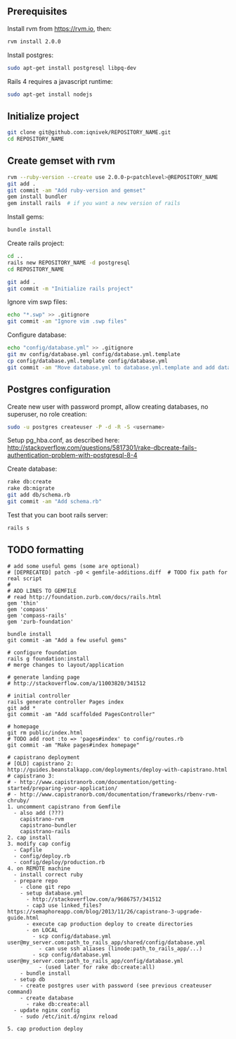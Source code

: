 ## Prerequisites

Install rvm from https://rvm.io, then:

```bash
rvm install 2.0.0
```

Install postgres:

```bash
sudo apt-get install postgresql libpq-dev
```

Rails 4 requires a javascript runtime:

```bash
sudo apt-get install nodejs
```

## Initialize project

```bash
git clone git@github.com:iqnivek/REPOSITORY_NAME.git
cd REPOSITORY_NAME
```

## Create gemset with rvm

```bash
rvm --ruby-version --create use 2.0.0-p<patchlevel>@REPOSITORY_NAME
git add .
git commit -am "Add ruby-version and gemset"
gem install bundler
gem install rails  # if you want a new version of rails
```

Install gems:

```bash
bundle install
```

Create rails project:

```bash
cd ..
rails new REPOSITORY_NAME -d postgresql
cd REPOSITORY_NAME

git add .
git commit -m "Initialize rails project"
```

Ignore vim swp files:

```bash
echo "*.swp" >> .gitignore
git commit -am "Ignore vim .swp files"
```

Configure database:

```bash
echo "config/database.yml" >> .gitignore
git mv config/database.yml config/database.yml.template
cp config/database.yml.template config/database.yml
git commit -am "Move database.yml to database.yml.template and add database.yml to .gitignore" # enter correct username/password in database.yml
```

## Postgres configuration

Create new user with password prompt, allow creating databases, no superuser, no role creation:

```bash
sudo -u postgres createuser -P -d -R -S <username>
```

Setup pg_hba.conf, as described here: http://stackoverflow.com/questions/5817301/rake-dbcreate-fails-authentication-problem-with-postgresql-8-4

Create database:

```bash
rake db:create
rake db:migrate
git add db/schema.rb
git commit -am "Add schema.rb"
```

Test that you can boot rails server:

```bash
rails s
```

## TODO formatting

```
# add some useful gems (some are optional)
# [DEPRECATED] patch -p0 < gemfile-additions.diff  # TODO fix path for real script
#
# ADD LINES TO GEMFILE
# read http://foundation.zurb.com/docs/rails.html
gem 'thin'
gem 'compass'
gem 'compass-rails'
gem 'zurb-foundation'

bundle install
git commit -am "Add a few useful gems"

# configure foundation
rails g foundation:install
# merge changes to layout/application

# generate landing page
# http://stackoverflow.com/a/11003820/341512

# initial controller
rails generate controller Pages index
git add *
git commit -am "Add scaffolded PagesController"

# homepage
git rm public/index.html
# TODO add root :to => 'pages#index' to config/routes.rb
git commit -am "Make pages#index homepage"

# capistrano deployment
# [OLD] capistrano 2: http://guides.beanstalkapp.com/deployments/deploy-with-capistrano.html
# capistrano 3:
# - http://www.capistranorb.com/documentation/getting-started/preparing-your-application/
# - http://www.capistranorb.com/documentation/frameworks/rbenv-rvm-chruby/ 
1. uncomment capistrano from Gemfile
  - also add (???)
    capistrano-rvm
    capistrano-bundler
    capistrano-rails
2. cap install
3. modify cap config
  - Capfile
  - config/deploy.rb
  - config/deploy/production.rb
4. on REMOTE machine
  - install correct ruby
  - prepare repo
    - clone git repo
    - setup database.yml
      - http://stackoverflow.com/a/9686757/341512
      - cap3 use linked_files? https://semaphoreapp.com/blog/2013/11/26/capistrano-3-upgrade-guide.html
      - execute cap production deploy to create directories
      - on LOCAL
        - scp config/database.yml user@my_server.com:path_to_rails_app/shared/config/database.yml
          - can use ssh aliases (linode:path_to_rails_app/...)
        - scp config/database.yml user@my_server.com:path_to_rails_app/config/database.yml
          - (used later for rake db:create:all)
    - bundle install
  - setup db
    - create postgres user with password (see previous createuser command)
    - create database
      - rake db:create:all
  - update nginx config
    - sudo /etc/init.d/nginx reload

5. cap production deploy
```
